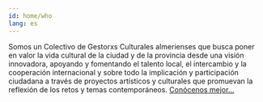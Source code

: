 ```yaml
---
id: home/who
lang: es
---
```


Somos un Colectivo de Gestorxs Culturales almerienses que busca poner en valor
la vida cultural de la ciudad y de la provincia desde una visión innovadora,
apoyando y fomentando el talento local, el intercambio y la cooperación
internacional y sobre todo la implicación y participación ciudadana a través de
proyectos artísticos y culturales que promuevan la reflexión de los retos y
temas contemporáneos. [Conócenos mejor...](/who)
